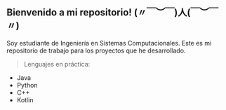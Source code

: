 ## Bienvenido a mi repositorio! (〃￣︶￣)人(￣︶￣〃)

Soy estudiante de Ingeniería en Sistemas Computacionales. Este es mi repositorio de trabajo para los proyectos que he desarrollado.

> Lenguajes en práctica:
- Java
- Python
- C++
- Kotlin

<!--
**CesarRamirez12/CesarRamirez12** is a ✨ _special_ ✨ repository because its `README.md` (this file) appears on your GitHub profile.

Here are some ideas to get you started:

- 🔭 I’m currently working on ...
- 🌱 I’m currently learning ...
- 👯 I’m looking to collaborate on ...
- 🤔 I’m looking for help with ...
- 💬 Ask me about ...
- 📫 How to reach me: ...
- 😄 Pronouns: ...
- ⚡ Fun fact: ...
-->
